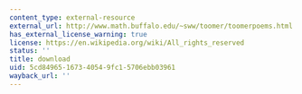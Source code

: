 ```yaml
---
content_type: external-resource
external_url: http://www.math.buffalo.edu/~sww/toomer/toomerpoems.html
has_external_license_warning: true
license: https://en.wikipedia.org/wiki/All_rights_reserved
status: ''
title: download
uid: 5cd84965-1673-4054-9fc1-5706ebb03961
wayback_url: ''
---
```

